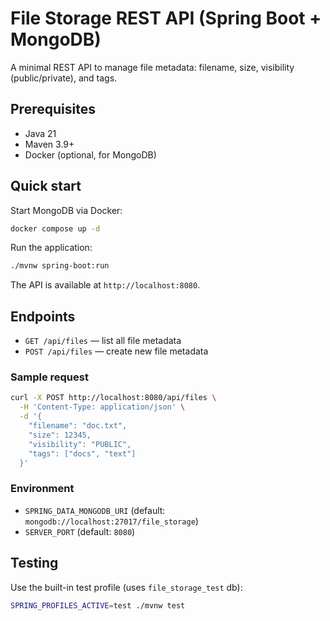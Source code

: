 # File Storage REST API (Spring Boot + MongoDB)

A minimal REST API to manage file metadata: filename, size, visibility (public/private), and tags.

## Prerequisites
- Java 21
- Maven 3.9+
- Docker (optional, for MongoDB)

## Quick start

Start MongoDB via Docker:

```bash
docker compose up -d
```

Run the application:

```bash
./mvnw spring-boot:run
```

The API is available at `http://localhost:8080`.

## Endpoints

- `GET /api/files` — list all file metadata
- `POST /api/files` — create new file metadata

### Sample request

```bash
curl -X POST http://localhost:8080/api/files \
  -H 'Content-Type: application/json' \
  -d '{
    "filename": "doc.txt",
    "size": 12345,
    "visibility": "PUBLIC",
    "tags": ["docs", "text"]
  }'
```

### Environment

- `SPRING_DATA_MONGODB_URI` (default: `mongodb://localhost:27017/file_storage`)
- `SERVER_PORT` (default: `8080`)

## Testing

Use the built-in test profile (uses `file_storage_test` db):

```bash
SPRING_PROFILES_ACTIVE=test ./mvnw test
```
